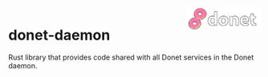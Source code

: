 <img src="../logo/donet_banner.png" align="right" width="30%"/>

# donet-daemon

Rust library that provides code shared with all Donet services in the Donet daemon.
